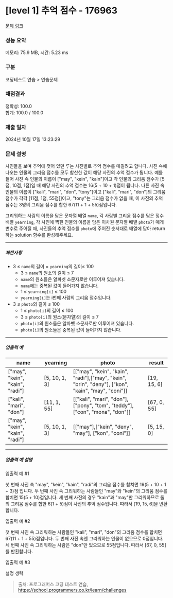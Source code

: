 # [level 1] 추억 점수 - 176963 

[문제 링크](https://school.programmers.co.kr/learn/courses/30/lessons/176963) 

### 성능 요약

메모리: 75.9 MB, 시간: 5.23 ms

### 구분

코딩테스트 연습 > 연습문제

### 채점결과

정확성: 100.0<br/>합계: 100.0 / 100.0

### 제출 일자

2024년 10월 17일 13:23:29

### 문제 설명

<p style="user-select: auto !important;">사진들을 보며 추억에 젖어 있던 루는 사진별로 추억 점수를 매길려고 합니다. 사진 속에 나오는 인물의 그리움 점수를 모두 합산한 값이 해당 사진의 추억 점수가 됩니다. 예를 들어 사진 속 인물의 이름이 ["may", "kein", "kain"]이고 각 인물의 그리움 점수가 [5점, 10점, 1점]일 때 해당 사진의 추억 점수는 16(5 + 10 + 1)점이 됩니다. 다른 사진 속 인물의 이름이 ["kali", "mari", "don", "tony"]이고 ["kali", "mari", "don"]의 그리움 점수가 각각 [11점, 1점, 55점]]이고, "tony"는 그리움 점수가 없을 때, 이 사진의 추억 점수는 3명의 그리움 점수를 합한 67(11 + 1 + 55)점입니다.</p>

<p style="user-select: auto !important;">그리워하는 사람의 이름을 담은 문자열 배열 <code style="user-select: auto !important;">name</code>, 각 사람별 그리움 점수를 담은 정수 배열 <code style="user-select: auto !important;">yearning</code>, 각 사진에 찍힌 인물의 이름을 담은 이차원 문자열 배열 <code style="user-select: auto !important;">photo</code>가 매개변수로 주어질 때, 사진들의 추억 점수를 <code style="user-select: auto !important;">photo</code>에 주어진 순서대로 배열에 담아 return하는 solution 함수를 완성해주세요.</p>

<hr style="user-select: auto !important;">

<h5 style="user-select: auto !important;">제한사항</h5>

<ul style="user-select: auto !important;">
<li style="user-select: auto !important;">3 ≤ <code style="user-select: auto !important;">name</code>의 길이 = <code style="user-select: auto !important;">yearning</code>의 길이≤ 100

<ul style="user-select: auto !important;">
<li style="user-select: auto !important;">3 ≤ <code style="user-select: auto !important;">name</code>의 원소의 길이 ≤ 7</li>
<li style="user-select: auto !important;"><code style="user-select: auto !important;">name</code>의 원소들은 알파벳 소문자로만 이루어져 있습니다.</li>
<li style="user-select: auto !important;"><code style="user-select: auto !important;">name</code>에는 중복된 값이 들어가지 않습니다.</li>
<li style="user-select: auto !important;">1 ≤ <code style="user-select: auto !important;">yearning[i]</code> ≤ 100</li>
<li style="user-select: auto !important;"><code style="user-select: auto !important;">yearning[i]</code>는 i번째 사람의 그리움 점수입니다.</li>
</ul></li>
<li style="user-select: auto !important;">3 ≤ <code style="user-select: auto !important;">photo</code>의 길이 ≤ 100

<ul style="user-select: auto !important;">
<li style="user-select: auto !important;">1 ≤ <code style="user-select: auto !important;">photo[i]</code>의 길이 ≤ 100</li>
<li style="user-select: auto !important;">3 ≤ <code style="user-select: auto !important;">photo[i]</code>의 원소(문자열)의 길이 ≤ 7</li>
<li style="user-select: auto !important;"><code style="user-select: auto !important;">photo[i]</code>의 원소들은 알파벳 소문자로만 이루어져 있습니다.</li>
<li style="user-select: auto !important;"><code style="user-select: auto !important;">photo[i]</code>의 원소들은 중복된 값이 들어가지 않습니다.</li>
</ul></li>
</ul>

<hr style="user-select: auto !important;">

<h5 style="user-select: auto !important;">입출력 예</h5>
<table class="table" style="user-select: auto !important;">
        <thead style="user-select: auto !important;"><tr style="user-select: auto !important;">
<th style="user-select: auto !important;">name</th>
<th style="user-select: auto !important;">yearning</th>
<th style="user-select: auto !important;">photo</th>
<th style="user-select: auto !important;">result</th>
</tr>
</thead>
        <tbody style="user-select: auto !important;"><tr style="user-select: auto !important;">
<td style="user-select: auto !important;">["may", "kein", "kain", "radi"]</td>
<td style="user-select: auto !important;">[5, 10, 1, 3]</td>
<td style="user-select: auto !important;">[["may", "kein", "kain", "radi"],["may", "kein", "brin", "deny"], ["kon", "kain", "may", "coni"]]</td>
<td style="user-select: auto !important;">[19, 15, 6]</td>
</tr>
<tr style="user-select: auto !important;">
<td style="user-select: auto !important;">["kali", "mari", "don"]</td>
<td style="user-select: auto !important;">[11, 1, 55]</td>
<td style="user-select: auto !important;">[["kali", "mari", "don"], ["pony", "tom", "teddy"], ["con", "mona", "don"]]</td>
<td style="user-select: auto !important;">[67, 0, 55]</td>
</tr>
<tr style="user-select: auto !important;">
<td style="user-select: auto !important;">["may", "kein", "kain", "radi"]</td>
<td style="user-select: auto !important;">[5, 10, 1, 3]</td>
<td style="user-select: auto !important;">[["may"],["kein", "deny", "may"], ["kon", "coni"]]</td>
<td style="user-select: auto !important;">[5, 15, 0]</td>
</tr>
</tbody>
      </table>
<hr style="user-select: auto !important;">

<h5 style="user-select: auto !important;">입출력 예 설명</h5>

<p style="user-select: auto !important;">입출력 예 #1</p>

<p style="user-select: auto !important;">첫 번째 사진 속 "may", "kein", "kain", "radi"의 그리움 점수를 합치면 19(5 + 10 + 1 + 3)점 입니다. 두 번째 사진 속 그리워하는 사람들인 "may"와 "kein"의 그리움 점수를 합치면 15(5 + 10)점입니다. 세 번째 사진의 경우 "kain"과 "may"만 그리워하므로 둘의 그리움 점수를 합한 6(1 + 5)점이 사진의 추억 점수입니다. 따라서 [19, 15, 6]을 반환합니다.</p>

<p style="user-select: auto !important;">입출력 예 #2</p>

<p style="user-select: auto !important;">첫 번째 사진 속 그리워하는 사람들인 "kali", "mari", "don"의 그리움 점수를 합치면 67(11 + 1 + 55)점입니다. 두 번째 사진 속엔 그리워하는 인물이 없으므로 0점입니다. 세 번째 사진 속 그리워하는 사람은 "don"만 있으므로 55점입니다. 따라서 [67, 0, 55]를 반환합니다.</p>

<p style="user-select: auto !important;">입출력 예 #3</p>

<p style="user-select: auto !important;">설명 생략</p>


> 출처: 프로그래머스 코딩 테스트 연습, https://school.programmers.co.kr/learn/challenges